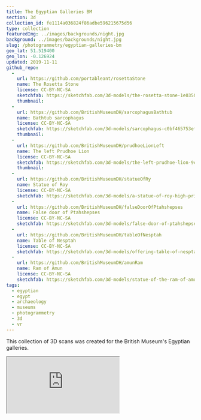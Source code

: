 ```yaml
---
title: The Egyptian Galleries BM
section: 3d
collection_id: fe1114a036824f86adbe596215675d56
type: collection
featuredImg: ../images/backgrounds/night.jpg
background: ../images/backgrounds/night.jpg
slug: /photogrammetry/egyptian-galleries-bm
geo_lat: 51.519400
geo_lon: -0.126924
updated: 2019-11-11
github_repo:
  -
    url: https://github.com/portableant/rosettaStone
    name: The Rosetta Stone
    license: CC-BY-NC-SA
    sketchfab: https://sketchfab.com/3d-models/the-rosetta-stone-1e03509704a3490e99a173e53b93e282
    thumbnail:
  -
    url: https://github.com/BritishMuseumDH/sarcophagusBathtub
    name: Bathtub sarcophagus
    license: CC-BY-NC-SA
    sketchfab: https://sketchfab.com/3d-models/sarcophagus-c0bf465753ef4a76b2aff585e14b28de
    thumbnail:
  -
    url: https://github.com/BritishMuseumDH/prudhoeLionLeft
    name: The left Prudhoe Lion
    license: CC-BY-NC-SA
    sketchfab: https://sketchfab.com/3d-models/the-left-prudhoe-lion-9ce750612c4e47daa11b5ce4656ad58e
    thumbnail:
  -
    url: https://github.com/BritishMuseumDH/statueOfRy
    name: Statue of Roy
    license: CC-BY-NC-SA
    sketchfab: https://sketchfab.com/3d-models/a-statue-of-roy-high-priest-of-amun-55fc3feb375842779c07c2a9b4b9f5ea
  -
    url: https://github.com/BritishMuseumDH/falseDoorOfPtahshepses
    name: False door of Ptahshepses
    license: CC-BY-NC-SA
    sketchfab: https://sketchfab.com/3d-models/false-door-of-ptahshepses-482d017409764141accdbd257faf17b0
  -
    url: https://github.com/BritishMuseumDH/tableOfNesptah
    name: Table of Nesptah
    license: CC-BY-NC-SA
    sketchfab: https://sketchfab.com/3d-models/offering-table-of-nesptah-41b4e7d9085b41788f96dbd85c41c0d3
  -
    url: https://github.com/BritishMuseumDH/amunRam
    name: Ram of Amun
    license: CC-BY-NC-SA
    sketchfab: https://sketchfab.com/3d-models/statue-of-the-ram-of-amun-35d49b6d599045d6ba1dd41999b0012e
tags:
  - egyptian
  - egypt
  - archaeology
  - museums
  - photogrammetry
  - 3d
  - vr
---
```


This collection of 3D scans was created for the British Museum's Egyptian galleries.

<div class="ratio  ratio-1x1 mb-3">
  <iframe title="A 3D model playlist of Egyptian objects" src="https://sketchfab.com/playlists/embed?collection=fe1114a036824f86adbe596215675d56"  allow="autoplay; fullscreen; vr" mozallowfullscreen="true" webkitallowfullscreen="true"></iframe>
</div>
